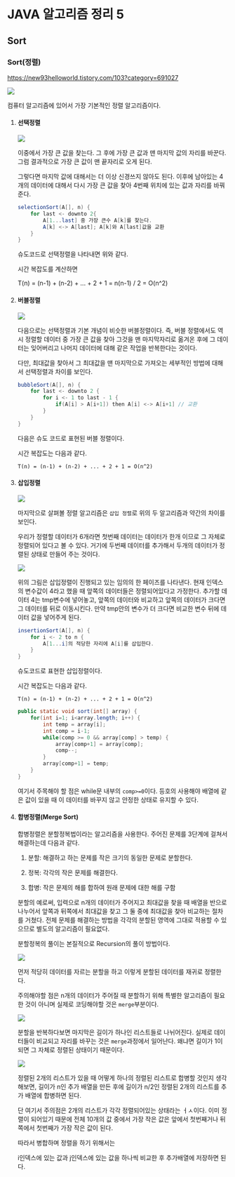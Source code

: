# JAVA 알고리즘 정리 5

## Sort

### Sort(정렬)

<https://new93helloworld.tistory.com/103?category=691027>

![](https://t1.daumcdn.net/cfile/tistory/2311B244591BA16314)

컴퓨터 알고리즘에 있어서 가장 기본적인 정렬 알고리즘이다.

1. #### 선택정렬

   ![](https://t1.daumcdn.net/cfile/tistory/264E3144591BA1600B)

   이중에서 가장 큰 값을 찾는다. 그 후에 가장 큰 값과 맨 마지막 값의 자리를 바꾼다. 그럼 결과적으로 가장 큰 값이 맨 끝자리로 오게 된다.

   그렇다면 마지막 값에 대해서는 더 이상 신경쓰지 않아도 된다. 이후에 남아있는 4개의 데이터에 대해서 다시 가장 큰 값을 찾아 4번째 위치에 있는 값과 자리를 바꿔준다.

   ```java
   selectionSort(A[], n) {
       for last <- downto 2{
           A[1...last] 중 가장 큰수 A[k]를 찾는다.
           A[k] <-> A[last]; A[k]와 A[last]값을 교환
       }
   }
   ```

   슈도코드로 선택정렬을 나타내면 위와 같다.

   시간 복잡도를 계산하면

   T(n) = (n-1) + (n-2) + ... + 2 + 1 = n(n-1) / 2 = O(n^2)

2. #### 버블정렬

   ![](https://t1.daumcdn.net/cfile/tistory/240D3244591BA16114)

   다음으로는 선택정렬과 기본 개념이 비슷한 버블정렬이다. 즉, 버블 정렬에서도 역시 정렬할 데이터 중 가장 큰 값을 찾아 그것을 맨 마지막자리로 옮겨온 후에 그 데이터는 잊어버리고 나머지 데이터에 대해 같은 작업을 반복한다는 것이다.

   다만, 최대값을 찾아서 그 최대값을 맨 마지막으로 가져오는 세부적인 방법에 대해서 선택정렬과 차이를 보인다.

   ```java
   bubbleSort(A[], n) {
       for last <- downto 2 {
           for i <- 1 to last - 1 {
               if(A[i] > A[i+1]) then A[i] <-> A[i+1] // 교환
           }
       }
   }
   ```

   다음은 슈도 코드로 표현된 버블 정렬이다.

   시간 복잡도는 다음과 같다.

   `T(n) = (n-1) + (n-2) + ... + 2 + 1 = O(n^2)`

3. #### 삽입정렬

   ![](https://t1.daumcdn.net/cfile/tistory/26086944591BA1621E)

   마지막으로 살펴볼 정렬 알고리즘은 `삽입 정렬`로 위의 두 알고리즘과 약간의 차이를 보인다.

   우리가 정렬할 데이터가 6개라면 첫번째 데이터는 데이터가 한개 이므로 그 자체로 정렬되어 있다고 볼 수 있다. 거기에 두번째 데이터를 추가해서 두개의 데이터가 정렬된 상태로 만들어 주는 것이다.

    ![](https://t1.daumcdn.net/cfile/tistory/2505E044591BA16204)

   위의 그림은 삽입정렬이 진행되고 있는 임의의 한 페이즈를 나타낸다. 현재 인덱스의 변수값이 4라고 했을 때 앞쪽의 데이터들은 정렬되어있다고 가정한다. 추가할 데이터 4는 tmp변수에 넣어놓고, 앞쪽의 데이터와 비교하고 앞쪽의 데이터가 크다면 그 데이터를 뒤로 이동시킨다. 만약 tmp안의 변수가 더 크다면 비교한 변수 뒤에 데이터 값을 넣어주게 된다.

   ```java
   insertionSort(A[], n) {
       for i <- 2 to n {
           A[1...i]의 적당한 자리에 A[i]를 삽입한다.
       }
   }
   ```

   슈도코드로 표현한 삽입정렬이다.

   시간 복잡도는 다음과 같다.

   `T(n) = (n-1) + (n-2) + ... + 2 + 1 = O(n^2)`

   ```java
   public static void sort(int[] array) {
       for(int i=1; i<array.length; i++) {
           int temp = array[i];
           int comp = i-1;
           while(comp >= 0 && array[comp] > temp) {
               array[comp+1] = array[comp];
               comp--;
           }
           array[comp+1] = temp;
       }
   }
   ```

   여기서 주목해야 할 점은 while문 내부의 `comp>=0`이다. 등호의 사용해야 배열에 같은 값이 있을 때 이 데이터를 바꾸지 않고 안정한 상태로 유지할 수 있다.


4. #### 합병정렬(Merge Sort)

   합병정렬은 분할정복법이라는 알고리즘을 사용한다. 주어진 문제를 3단계에 걸쳐서 해결하는데 다음과 같다.

   1) 분할: 해결하고 하는 문제를 작은 크기의 동일한 문제로 분할한다.

   2) 정복: 각각의 작은 문제를 해결한다.

   3) 합병: 작은 문제의 해를 합하여 원래 문제에 대한 해를 구함

   분할의 예로써, 입력으로 n개의 데이터가 주어지고 최대값을 찾을 때 배열을 반으로 나누어서 앞쪽과 뒤쪽에서 최대값을 찾고 그 둘 중에 최대값을 찾아 비교하는 절차를 거쳤다. 전체 문제를 해결하는 방법을 각각의 분할된 영역에 그대로 적용할 수 있으므로 별도의 알고리즘이 필요없다.

   분할정복의 풀이는 본질적으로 Recursion의 풀이 방법이다.

   ![](https://t1.daumcdn.net/cfile/tistory/27703A3D591BA46A1D)

   먼저 적당히 데이터를 자르는 분할을 하고 이렇게 분할된 데이터를 재귀로 정렬한다.

   주의해야할 점은 n개의 데이터가 주어질 때 분할하기 위해 특별한 알고리즘이 필요한 것이 아니며 실제로 코딩해야할 것은 `merge`부분이다.

   ![](https://t1.daumcdn.net/cfile/tistory/245FC63D591BA46B24)

   분할을 반복하다보면 마지막은 길이가 하나인 리스트들로 나뉘어진다. 실제로 데이터들이 비교되고 자리를 바꾸는 것은 `merge`과정에서 일어난다. 왜냐면 길이가 1이되면 그 자체로 정렬된 상태이기 때문이다. 

   ![](https://t1.daumcdn.net/cfile/tistory/264F623D591BA46B2A)

   정렬된 2개의 리스트가 있을 때 어떻게 하나의 정렬된 리스트로 합병할 것인지 생각해보면, 길이가 n인 추가 배열을 만든 후에 길이가 n/2인 정렬된 2개의 리스트를 추가 배열에 합병하면 된다.

   단 여기서 주의점은 2개의 리스트가 각각 정렬되어있는 상태라는 ㅓㅅ이다. 이미 정렬이 되어있기 때문에 전체 10개의 값 중에서 가장 작은 값은 앞에서 첫번째거나 뒤쪽에서 첫번째가 가장 작은 값이 된다.

   따라서 병합하며 정렬을 하기 위해서는

   i인덱스에 있는 값과 j인덱스에 있는 값을 하나씩 비교한 후 추가배열에 저장하면 된다.
